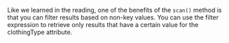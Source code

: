 Like we learned in the reading, one of the benefits of the `scan()` method is that you can filter results based on 
non-key values. You can use the filter expression to retrieve only results that have a certain value for the 
clothingType attribute.

